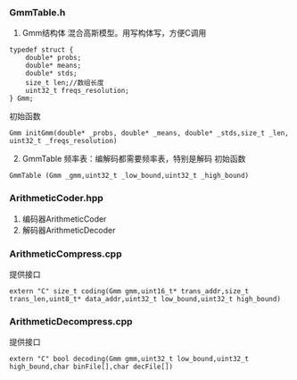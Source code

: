 ### GmmTable.h
1. Gmm结构体
混合高斯模型。用写构体写，方便C调用
```
typedef struct {
    double* probs;
    double* means;
    double* stds;
    size_t len;//数组长度
    uint32_t freqs_resolution;
} Gmm;
```
初始函数
```
Gmm initGmm(double* _probs, double* _means, double* _stds,size_t _len, uint32_t _freqs_resolution) 
```
2. GmmTable
频率表：编解码都需要频率表，特别是解码
初始函数
```
GmmTable (Gmm _gmm,uint32_t _low_bound,uint32_t _high_bound)
```
### ArithmeticCoder.hpp
1. 编码器ArithmeticCoder
2. 解码器ArithmeticDecoder

### ArithmeticCompress.cpp
提供接口
```
extern "C" size_t coding(Gmm gmm,uint16_t* trans_addr,size_t trans_len,uint8_t* data_addr,uint32_t low_bound,uint32_t high_bound)
```

### ArithmeticDecompress.cpp

提供接口
```
extern "C" bool decoding(Gmm gmm,uint32_t low_bound,uint32_t high_bound,char binFile[],char decFile[])
```